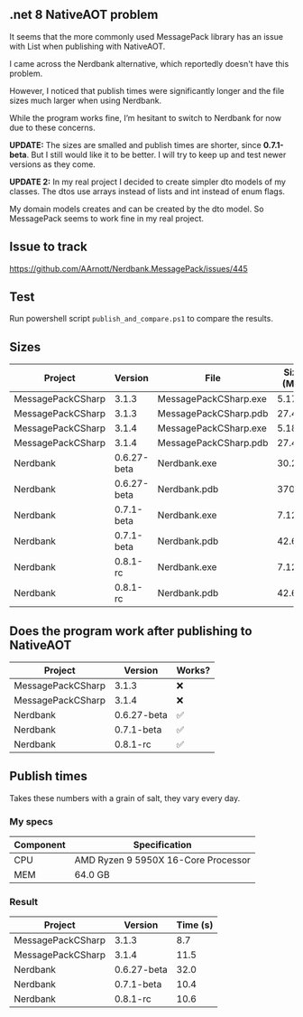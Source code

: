 ## .net 8 NativeAOT problem
It seems that the more commonly used MessagePack library has an issue with List<T> when publishing with NativeAOT.

I came across the Nerdbank alternative, which reportedly doesn't have this problem.

However, I noticed that publish times were significantly longer and the file sizes much larger when using Nerdbank.

While the program works fine, I’m hesitant to switch to Nerdbank for now due to these concerns.

**UPDATE:** The sizes are smalled and publish times are shorter, since **0.7.1-beta**. But I still would like it to be better.
I will try to keep up and test newer versions as they come.

**UPDATE 2:** In my real project I decided to create simpler dto models of my classes.
The dtos use arrays instead of lists and int instead of enum flags.

My domain models creates and can be created by the dto model. So MessagePack seems to work fine in my real project.

## Issue to track
https://github.com/AArnott/Nerdbank.MessagePack/issues/445

## Test
Run powershell script `publish_and_compare.ps1` to compare the results.

## Sizes
| Project           | Version     |  File                 | Size (MB) |
|-------------------|-------------|-----------------------|-----------|
| MessagePackCSharp | 3.1.3       | MessagePackCSharp.exe | 5.17      |
| MessagePackCSharp | 3.1.3       | MessagePackCSharp.pdb | 27.46     |
| MessagePackCSharp | 3.1.4       | MessagePackCSharp.exe | 5.18      |
| MessagePackCSharp | 3.1.4       | MessagePackCSharp.pdb | 27.47     |
| Nerdbank          | 0.6.27-beta | Nerdbank.exe          | 30.22     |
| Nerdbank          | 0.6.27-beta | Nerdbank.pdb          | 370.65    |
| Nerdbank          | 0.7.1-beta  | Nerdbank.exe          | 7.12      |
| Nerdbank          | 0.7.1-beta  | Nerdbank.pdb          | 42.64     |
| Nerdbank          | 0.8.1-rc    | Nerdbank.exe          | 7.12      |
| Nerdbank          | 0.8.1-rc    | Nerdbank.pdb          | 42.65     |

## Does the program work after publishing to NativeAOT
| Project           | Version     | Works?   |
|-------------------|-------------|----------|
| MessagePackCSharp | 3.1.3       | ❌      |
| MessagePackCSharp | 3.1.4       | ❌      |
| Nerdbank          | 0.6.27-beta | ✅      |
| Nerdbank          | 0.7.1-beta  | ✅      |
| Nerdbank          | 0.8.1-rc    | ✅      |

## Publish times
Takes these numbers with a grain of salt, they vary every day.
### My specs
| Component | Specification                         |
|-----------|---------------------------------------|
| CPU       | AMD Ryzen 9 5950X 16-Core Processor   |
| MEM       | 64.0 GB                               |

### Result
| Project           | Version     | Time (s) |
|-------------------|-------------|----------|
| MessagePackCSharp | 3.1.3       | 8.7      |
| MessagePackCSharp | 3.1.4       | 11.5     |
| Nerdbank          | 0.6.27-beta | 32.0     |
| Nerdbank          | 0.7.1-beta  | 10.4     |
| Nerdbank          | 0.8.1-rc    | 10.6     |
